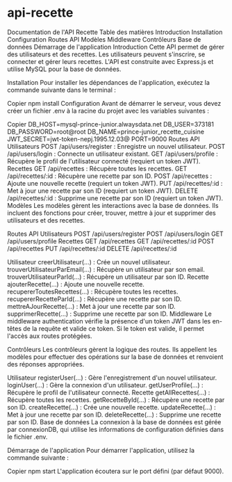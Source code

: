 # api-recette

Documentation de l'API Recette
Table des matières
Introduction
Installation
Configuration
Routes API
Modèles
Middleware
Contrôleurs
Base de données
Démarrage de l'application
Introduction
Cette API permet de gérer des utilisateurs et des recettes. Les utilisateurs peuvent s'inscrire, se connecter et gérer leurs recettes. L'API est construite avec Express.js et utilise MySQL pour la base de données.

Installation
Pour installer les dépendances de l'application, exécutez la commande suivante dans le terminal :

Copier
npm install
Configuration
Avant de démarrer le serveur, vous devez créer un fichier .env à la racine du projet avec les variables suivantes :

Copier
DB_HOST=mysql-prince-junior.alwaysdata.net
DB_USER=373181
DB_PASSWORD=root@root
DB_NAME=prince-junior_recette_cuisine
JWT_SECRET=jwt-token-nepj.1995.12.03@
PORT=9000
Routes API
Utilisateurs
POST /api/users/register : Enregistre un nouvel utilisateur.
POST /api/users/login : Connecte un utilisateur existant.
GET /api/users/profile : Récupère le profil de l'utilisateur connecté (requiert un token JWT).
Recettes
GET /api/recettes : Récupère toutes les recettes.
GET /api/recettes/:id : Récupère une recette par son ID.
POST /api/recettes : Ajoute une nouvelle recette (requiert un token JWT).
PUT /api/recettes/:id : Met à jour une recette par son ID (requiert un token JWT).
DELETE /api/recettes/:id : Supprime une recette par son ID (requiert un token JWT).
Modèles
Les modèles gèrent les interactions avec la base de données. Ils incluent des fonctions pour créer, trouver, mettre à jour et supprimer des utilisateurs et des recettes.

Routes API
Utilisateurs
POST /api/users/register
POST /api/users/login
GET /api/users/profile
Recettes
GET /api/recettes
GET /api/recettes/:id
POST /api/recettes
PUT /api/recettes/:id
DELETE /api/recettes/:id


Utilisateur
creerUtilisateur(...) : Crée un nouvel utilisateur.
trouverUtilisateurParEmail(...) : Récupère un utilisateur par son email.
trouverUtilisateurParId(...) : Récupère un utilisateur par son ID.
Recette
ajouterRecette(...) : Ajoute une nouvelle recette.
recupererToutesRecettes(...) : Récupère toutes les recettes.
recupererRecetteParId(...) : Récupère une recette par son ID.
mettreAJourRecette(...) : Met à jour une recette par son ID.
supprimerRecette(...) : Supprime une recette par son ID.
Middleware
Le middleware authentication vérifie la présence d'un token JWT dans les en-têtes de la requête et valide ce token. Si le token est valide, il permet l'accès aux routes protégées.

Contrôleurs
Les contrôleurs gèrent la logique des routes. Ils appellent les modèles pour effectuer des opérations sur la base de données et renvoient des réponses appropriées.

Utilisateur
registerUser(...) : Gère l'enregistrement d'un nouvel utilisateur.
loginUser(...) : Gère la connexion d'un utilisateur.
getUserProfile(...) : Récupère le profil de l'utilisateur connecté.
Recette
getAllRecettes(...) : Récupère toutes les recettes.
getRecetteById(...) : Récupère une recette par son ID.
createRecette(...) : Crée une nouvelle recette.
updateRecette(...) : Met à jour une recette par son ID.
deleteRecette(...) : Supprime une recette par son ID.
Base de données
La connexion à la base de données est gérée par connexionDB, qui utilise les informations de configuration définies dans le fichier .env.

Démarrage de l'application
Pour démarrer l'application, utilisez la commande suivante :

Copier
npm start
L'application écoutera sur le port défini (par défaut 9000).


